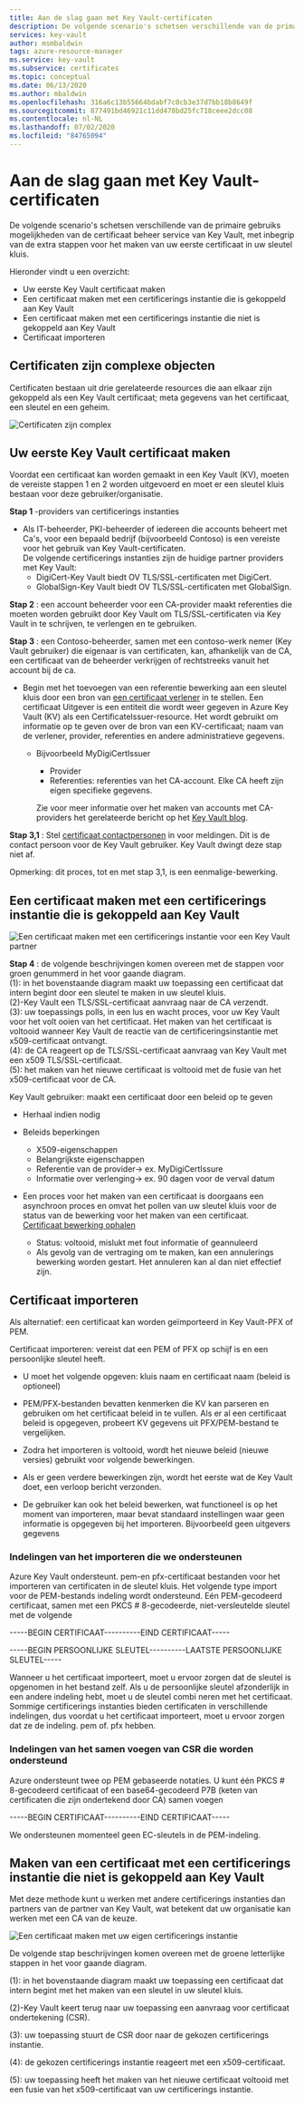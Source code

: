 ```yaml
---
title: Aan de slag gaan met Key Vault-certificaten
description: De volgende scenario's schetsen verschillende van de primaire gebruiks mogelijkheden van de certificaat beheer service van Key Vault, met inbegrip van de extra stappen voor het maken van uw eerste certificaat in uw sleutel kluis.
services: key-vault
author: msmbaldwin
tags: azure-resource-manager
ms.service: key-vault
ms.subservice: certificates
ms.topic: conceptual
ms.date: 06/13/2020
ms.author: mbaldwin
ms.openlocfilehash: 316a6c13b55664bdabf7c0cb3e37d7bb18b8649f
ms.sourcegitcommit: 877491bd46921c11dd478bd25fc718ceee2dcc08
ms.contentlocale: nl-NL
ms.lasthandoff: 07/02/2020
ms.locfileid: "84765094"
---
```

# <a name="get-started-with-key-vault-certificates"></a>Aan de slag gaan met Key Vault-certificaten
De volgende scenario's schetsen verschillende van de primaire gebruiks mogelijkheden van de certificaat beheer service van Key Vault, met inbegrip van de extra stappen voor het maken van uw eerste certificaat in uw sleutel kluis.

Hieronder vindt u een overzicht:
- Uw eerste Key Vault certificaat maken
- Een certificaat maken met een certificerings instantie die is gekoppeld aan Key Vault
- Een certificaat maken met een certificerings instantie die niet is gekoppeld aan Key Vault
- Certificaat importeren

## <a name="certificates-are-complex-objects"></a>Certificaten zijn complexe objecten
Certificaten bestaan uit drie gerelateerde resources die aan elkaar zijn gekoppeld als een Key Vault certificaat; meta gegevens van het certificaat, een sleutel en een geheim.


![Certificaten zijn complex](../media/azure-key-vault.png)


## <a name="creating-your-first-key-vault-certificate"></a>Uw eerste Key Vault certificaat maken  
 Voordat een certificaat kan worden gemaakt in een Key Vault (KV), moeten de vereiste stappen 1 en 2 worden uitgevoerd en moet er een sleutel kluis bestaan voor deze gebruiker/organisatie.  

**Stap 1** -providers van certificerings instanties  
-   Als IT-beheerder, PKI-beheerder of iedereen die accounts beheert met Ca's, voor een bepaald bedrijf (bijvoorbeeld Contoso) is een vereiste voor het gebruik van Key Vault-certificaten.  
    De volgende certificerings instanties zijn de huidige partner providers met Key Vault:  
    -   DigiCert-Key Vault biedt OV TLS/SSL-certificaten met DigiCert.  
    -   GlobalSign-Key Vault biedt OV TLS/SSL-certificaten met GlobalSign.  

**Stap 2** : een account beheerder voor een CA-provider maakt referenties die moeten worden gebruikt door Key Vault om TLS/SSL-certificaten via Key Vault in te schrijven, te verlengen en te gebruiken.

**Stap 3** : een Contoso-beheerder, samen met een contoso-werk nemer (Key Vault gebruiker) die eigenaar is van certificaten, kan, afhankelijk van de CA, een certificaat van de beheerder verkrijgen of rechtstreeks vanuit het account bij de ca.  

- Begin met het toevoegen van een referentie bewerking aan een sleutel kluis door een bron van [een certificaat verlener](/rest/api/keyvault/setcertificateissuer/setcertificateissuer) in te stellen. Een certificaat Uitgever is een entiteit die wordt weer gegeven in Azure Key Vault (KV) als een CertificateIssuer-resource. Het wordt gebruikt om informatie op te geven over de bron van een KV-certificaat; naam van de verlener, provider, referenties en andere administratieve gegevens.
  - Bijvoorbeeld MyDigiCertIssuer  
    -   Provider  
    -   Referenties: referenties van het CA-account. Elke CA heeft zijn eigen specifieke gegevens.  

    Zie voor meer informatie over het maken van accounts met CA-providers het gerelateerde bericht op het [Key Vault blog](https://aka.ms/kvcertsblog).  

**Stap 3,1** : Stel [certificaat contactpersonen](/rest/api/keyvault/setcertificatecontacts/setcertificatecontacts) in voor meldingen. Dit is de contact persoon voor de Key Vault gebruiker. Key Vault dwingt deze stap niet af.  

Opmerking: dit proces, tot en met stap 3,1, is een eenmalige-bewerking.  

## <a name="creating-a-certificate-with-a-ca-partnered-with-key-vault"></a>Een certificaat maken met een certificerings instantie die is gekoppeld aan Key Vault

![Een certificaat maken met een certificerings instantie voor een Key Vault partner](../media/certificate-authority-2.png)

**Stap 4** : de volgende beschrijvingen komen overeen met de stappen voor groen genummerd in het voor gaande diagram.  
  (1): in het bovenstaande diagram maakt uw toepassing een certificaat dat intern begint door een sleutel te maken in uw sleutel kluis.  
  (2)-Key Vault een TLS/SSL-certificaat aanvraag naar de CA verzendt.  
  (3): uw toepassings polls, in een lus en wacht proces, voor uw Key Vault voor het volt ooien van het certificaat. Het maken van het certificaat is voltooid wanneer Key Vault de reactie van de certificeringsinstantie met x509-certificaat ontvangt.  
  (4): de CA reageert op de TLS/SSL-certificaat aanvraag van Key Vault met een x509 TLS/SSL-certificaat.  
  (5): het maken van het nieuwe certificaat is voltooid met de fusie van het x509-certificaat voor de CA.  

  Key Vault gebruiker: maakt een certificaat door een beleid op te geven

  -   Herhaal indien nodig  
  -   Beleids beperkingen  
      -   X509-eigenschappen  
      -   Belangrijkste eigenschappen  
      -   Referentie van de provider-> ex. MyDigiCertIssure  
      -   Informatie over verlenging-> ex. 90 dagen voor de verval datum  

  - Een proces voor het maken van een certificaat is doorgaans een asynchroon proces en omvat het pollen van uw sleutel kluis voor de status van de bewerking voor het maken van een certificaat.  
[Certificaat bewerking ophalen](/rest/api/keyvault/getcertificateoperation/getcertificateoperation)  
      -   Status: voltooid, mislukt met fout informatie of geannuleerd  
      -   Als gevolg van de vertraging om te maken, kan een annulerings bewerking worden gestart. Het annuleren kan al dan niet effectief zijn.  

## <a name="import-a-certificate"></a>Certificaat importeren  
 Als alternatief: een certificaat kan worden geïmporteerd in Key Vault-PFX of PEM.  

 Certificaat importeren: vereist dat een PEM of PFX op schijf is en een persoonlijke sleutel heeft. 
-   U moet het volgende opgeven: kluis naam en certificaat naam (beleid is optioneel)

-   PEM/PFX-bestanden bevatten kenmerken die KV kan parseren en gebruiken om het certificaat beleid in te vullen. Als er al een certificaat beleid is opgegeven, probeert KV gegevens uit PFX/PEM-bestand te vergelijken.  

-   Zodra het importeren is voltooid, wordt het nieuwe beleid (nieuwe versies) gebruikt voor volgende bewerkingen.  

-   Als er geen verdere bewerkingen zijn, wordt het eerste wat de Key Vault doet, een verloop bericht verzonden. 

-   De gebruiker kan ook het beleid bewerken, wat functioneel is op het moment van importeren, maar bevat standaard instellingen waar geen informatie is opgegeven bij het importeren. Bijvoorbeeld geen uitgevers gegevens  

### <a name="formats-of-import-we-support"></a>Indelingen van het importeren die we ondersteunen
Azure Key Vault ondersteunt. pem-en pfx-certificaat bestanden voor het importeren van certificaten in de sleutel kluis.
Het volgende type import voor de PEM-bestands indeling wordt ondersteund. Eén PEM-gecodeerd certificaat, samen met een PKCS # 8-gecodeerde, niet-versleutelde sleutel met de volgende

-----BEGIN CERTIFICAAT----------EIND CERTIFICAAT-----

-----BEGIN PERSOONLIJKE SLEUTEL----------LAATSTE PERSOONLIJKE SLEUTEL-----

Wanneer u het certificaat importeert, moet u ervoor zorgen dat de sleutel is opgenomen in het bestand zelf. Als u de persoonlijke sleutel afzonderlijk in een andere indeling hebt, moet u de sleutel combi neren met het certificaat. Sommige certificerings instanties bieden certificaten in verschillende indelingen, dus voordat u het certificaat importeert, moet u ervoor zorgen dat ze de indeling. pem of. pfx hebben. 

### <a name="formats-of-merge-csr-we-support"></a>Indelingen van het samen voegen van CSR die worden ondersteund
Azure ondersteunt twee op PEM gebaseerde notaties. U kunt één PKCS # 8-gecodeerd certificaat of een base64-gecodeerd P7B (keten van certificaten die zijn ondertekend door CA) samen voegen 

-----BEGIN CERTIFICAAT----------EIND CERTIFICAAT-----

We ondersteunen momenteel geen EC-sleutels in de PEM-indeling.

## <a name="creating-a-certificate-with-a-ca-not-partnered-with-key-vault"></a>Maken van een certificaat met een certificerings instantie die niet is gekoppeld aan Key Vault  
 Met deze methode kunt u werken met andere certificerings instanties dan partners van de partner van Key Vault, wat betekent dat uw organisatie kan werken met een CA van de keuze.  

![Een certificaat maken met uw eigen certificerings instantie](../media/certificate-authority-1.png)  

 De volgende stap beschrijvingen komen overeen met de groene letterlijke stappen in het voor gaande diagram.  

  (1): in het bovenstaande diagram maakt uw toepassing een certificaat dat intern begint met het maken van een sleutel in uw sleutel kluis.  

  (2)-Key Vault keert terug naar uw toepassing een aanvraag voor certificaat ondertekening (CSR).  

  (3): uw toepassing stuurt de CSR door naar de gekozen certificerings instantie.  

  (4): de gekozen certificerings instantie reageert met een x509-certificaat.  

  (5): uw toepassing heeft het maken van het nieuwe certificaat voltooid met een fusie van het x509-certificaat van uw certificerings instantie.
